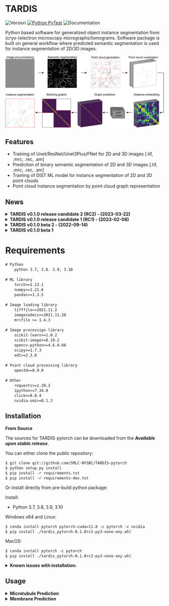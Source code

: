# TARDIS

![Version](https://img.shields.io/badge/release-0.1.0_RC2_hotfix2-success)
[![Python PyTest](https://github.com/SMLC-NYSBC/TARDIS/actions/workflows/python_package.yml/badge.svg?branch=main)](https://github.com/SMLC-NYSBC/TARDIS/actions/workflows/python_package.yml)
![Documentation](https://readthedocs.org/projects/tardis-pytorch/badge/?version=latest)

Python based software for generalized object instance segmentation from (cryo-)electron microscopy
micrographs/tomograms. Software package is built on general workflow where predicted semantic segmentation
is used for instance segmentation of 2D/3D images.

![Tardis Workflow](resources/workflow.jpg)

## Features
* Training of Unet/ResNet/Unet3Plus/FNet for 2D and 3D images [.tif, .mrc, .rec, .am]
* Prediction of binary semantic segmentation of 2D and 3D images [.tif, .mrc, .rec, .am]
* Training of DIST ML model for instance segmentation of 2D and 3D point clouds
* Point cloud instance segmentation by point cloud graph representation

## News
<details>
    <summary><b>TARDIS v0.1.0 release candidate 2 (RC2) - (2023-03-22)</b></summary>

    * General improvement form MT prediction
    * Added support for Cry-mem prediction
    * Added support for node (RGB) features in DIST
    * Pre-trained network for Cryo-mem, General-MT, S3DIS dataset
    * Full support for Pytorch 2.0
</details>

<details>
    <summary><b>TARDIS v0.1.0 release candidate 1 (RC1) - (2023-02-08)</b></summary>

    * Overall clean-up for final release 
    * Added full code documentation
    * Added full stable suport for MT prediction 
    * Added support for ScanNetV2 dataset prediction with DIST 
    * Added costume TARDIS error and console logo outputs 
    * TARDIS error handling 

</details>

<details>
    <summary><b>TARDIS v0.1.0 beta 2 - (2022-09-14)</b></summary>

    * Cryo-Membrane 2D support 
    * Stable training and prediction entries for spindletorch and DIST 
    * Restructure and standardized naming iand versioning in TARDIS 
    * Combined all side-code into TARDIS 
    * Full support for Amira formats, MRC/REC, TIF 

</details>

<details>
    <summary><b>TARDIS v0.1.0 beta 1</b></summary>

    * Cryo-Membrane 2D support 
    * Stable training and prediction entries for spindletorch and DIST 
    * Restructure and standardized naming iand versioning in TARDIS 
</details>

# Requirements

    # Python
        python 3.7, 3.8. 3.9, 3.10

    # ML library
        torch>=1.13.1
        numpy>=1.21.6
        pandas>=1.3.5
    
    # Image loading library
        tifffile>=2021.11.2
        imagecodecs>=2021.11.20
        mrcfile >= 1.4.3
    
    # Image processign library 
        scikit-learn>=1.0.2
        scikit-image>=0.19.2
        opencv-python>=4.6.0.66
        scipy>=1.7.3
        edt>=2.3.0

    # Point cloud processing library
        open3d==0.9.0
    
    # Other
        requests>=2.28.2
        ipython>=7.34.0
        click>=8.0.4
        nvidia-smi>=0.1.3


## Installation
**From Source**

The sources for TARDIS-pytorch can be downloaded from the ***Available upon stable release***.

You can either clone the public repository:

    $ git clone git://github.com/SMLC-NYSBC/TARDIS-pytorch
    $ python setup.py install
    $ pip install -r requirements.txt
    $ pip install -r requirements-dev.txt

Or install directly from pre-build python package:

Install:
* Python 3.7, 3.8, 3.9, 3.10

Windows x64 and Linux:

    $ conda install pytorch pytorch-cuda=11.8 -c pytorch -c nvidia
    $ pip install ./tardis_pytorch-0.1.0rc2-py3-none-any.whl

MacOS:
    
    $ conda install pytorch -c pytorch
    $ pip install ./tardis_pytorch-0.1.0rc2-py3-none-any.whl

<details><summary><b>Known issues with installation:</b></summary>

Linux:

    Error:
        OSError: /lib64/libc.so.6: version `GLIBC_2.18' not found
    
    Solution:
        $ pip install open3d==0.9.0
</details>

## Usage
<details><summary><b>Microtubule Prediction</b></summary>

<details><summary><i>Semantic microtubule prediction:</i></summary>

### Example:
![Prediction example1](resources/tardis_semantic_mt.jpg)

### Usage:

</details>

<details><summary><i>Instance microtubule prediction:</i></summary>

### Example: 
![Prediction example2](resources/tardis_instance_mt.jpg)

### Usage:
```
recommended usage: tardis_mt [-dir path/to/folder/with/input/tomogram]
advance usage: tardis_mt [-dir str] [-out str] [-ps int] [-ct float] [-dt float]
                         [-pv int] [-ap str] ...
```
```
optional arguments:
  -h, --help            show this help message and exit
  -v, --version         show current TARDIS version
  
  
  -dir, --dir [str]     
                        Directory with images for prediction with CNN model.
                        Default: getcwd()
  -out, --output_format [str]
                        Type of output files. The First optional output file is the binary mask 
                        which can be of type None [no output], am [Amira], mrc or tif. 
                        Second output is instance segmentation of objects, which can be 
                        output as amSG [Amira], mrcM [mrc mask], tifM [tif mask],
                        csv coordinate file [ID, X, Y, Z] or None [no instance prediction].
                        Default: None_amSG
  -ps, --patch_size [int]
                        Size of image patch used for prediction. This will break 
                        the tomogram volumes into 3D patches where each patch will be
                        separately predicted and then stitched back together 
                        with 25% overlap.
                        Default: 128
  -rt, --rotate [bool]
                        If True, during CNN prediction image is rotate 4x by 90 degrees.
                        This will increase prediction time 4x. However may lead to more 
                        cleaner output.
                        Default: True 
  -ct, --cnn_threshold [float]
                        Threshold used for CNN prediction.
                        Default: 0.5
  -dt, --dist_threshold [float]
                        Threshold used for instance prediction.
                        Default: 0.75
  -pv, --points_in_patch [int]
                        Size of the cropped point cloud, given as a max. number of points
                        per crop. This will break generated from the binary mask
                        point cloud into smaller patches with overlap. 
                        Default: 1000
  -ap, --amira_prefix [str]
                        If dir/amira folder exist, TARDIS will search for files with
                        given prefix (e.g. file_name.CorrelationLines.am). If the correct
                        file is found, TARDIS will use its instance segmentation with
                        ZiB Amira prediction, and output additional file called
                        file_name_AmiraCompare.am.
                        Default: .CorrelationLines  
  -fl, --filter_by_length [int]
                        Filtering parameters for microtubules, defining maximum microtubule 
                        length in angstrom. All filaments shorter then this length 
                        will be deleted.
                        Default: 500
  -cs, --connect_splines [int]
                        Filtering parameter for microtubules. Some microtubules may be 
                        predicted incorrectly as two separate filaments. To overcome this
                        during filtering for each spline, we determine the vector in which 
                        filament end is facing and we connect all filament that faces 
                        the same direction and are within the given connection 
                        distance in angstrom.
                        Default: 2500
  -cr, --connect_cylinder [int]
                        Filtering parameter for microtubules. To reduce false positive 
                        from connecting filaments, we reduce the searching are to cylinder 
                        radius given in angstrom. For each spline we determine vector 
                        in which filament end is facing and we search for a filament 
                        that faces the same direction and their end can be found 
                        within a cylinder.
                        Default: 250
  -acd, --amira_compare_distance [int]
                        If dir/amira/file_amira_prefix.am is recognized, TARDIS runs
                        a comparison between its instance segmentation and ZiB Amira prediction.
                        The comparison is done by evaluating the distance of two filaments from
                        each other. This parameter defines the maximum distance used to 
                        evaluate the similarity between two splines based on their 
                        coordinates [A].
                        Default: 175
  -aip, --amira_inter_probability [flaot]
                        If dir/amira/file_amira_prefix.am is recognized, TARDIS runs
                        a comparison between its instance segmentation and ZiB Amira prediction.
                        This parameter defines the interaction threshold used to identify splines 
                        that are similar overlaps between TARDIS and ZiB Amira.
                        Default: 0.25
 -dv, --device [str]
                        Define which device to use for training:
                        * gpu: Use ID 0 GPU
                        * cpu: Use only CPU
                        * mps: Apple silicon (experimental)
                        * 0-9 - specified GPU device id to use    
                        Default: 0
  -db, --debug [bool]
                        If True, save the output from each step for debugging.
                        Default: False                          
```

</details>

</details>

<details><summary><b>Membrane Prediction</b></summary>

<details><summary><i>Semantic membrane prediction:</i></summary>

### Example: 
![Prediction example3](resources/tardis_semantic_mem.jpg)

### Usage:
```
recommended usage: tardis_mem [-dir path/to/folder/with/input/tomogram]
advance usage: tardis_mem [-dir str] [-out str] [-ps int] ...
```
```
optional arguments:
  -h, --help            show this help message and exit
  -v, --version         show current TARDIS version
  
  
  -dir, --dir [str]     
                        Directory with images for prediction with CNN model.
                        Default: getcwd()
  -out, --output_format [str]
                        Type of output files. The First optional output file is the binary mask 
                        which can be of type None [no output], am [Amira], mrc or tif. 
                        Second output is instance segmentation of objects, which can be 
                        output as amSG [Amira], mrcM [mrc mask], tifM [tif mask],
                        csv coordinate file [ID, X, Y, Z] or None [no instance prediction].
                        Default: mrc_None
  -ps, --patch_size [int]
                        Size of image patch used for prediction. This will break 
                        the tomogram volumes into 3D patches where each patch will be
                        separately predicted and then stitched back together 
                        with 25% overlap.
                        Default: 128
-rt, --rotate [bool]
                        If True, during CNN prediction image is rotate 4x by 90 degrees.
                        This will increase prediction time 4x. However may lead to more 
                        cleaner output. 
                        Default: True
  -ct, --cnn_threshold [float]
                        Threshold used for CNN prediction.
                        Default: 0.15

  -dt, --dist_threshold [float]
                        Threshold used for instance prediction.
                        Default: 0.95
  -pv, --points_in_patch [int]
                        Size of the cropped point cloud, given as a max. number of points
                        per crop. This will break generated from the binary mask
                        point cloud into smaller patches with overlap. 
                        Default: 1000
  -dv, --device [str]
                        Define which device to use for training:
                        * gpu: Use ID 0 GPU
                        * cpu: Use only CPU
                        * mps: Apple silicon (experimental)
                        * 0-9 - specified GPU device id to use 
                        Default: 0

  -db, --debug [bool]
                        If True, save the output from each step for debugging.
                        Default: False  
```

</details>

<details><summary><i>Instance membrane prediction*:</i></summary>

### Example: 
![Prediction example4](resources/tardis_instance_mem.jpg)

*Stable support for membrane instance segmentation is expected in TARDIS-0.1.0-RC3.
TARDIS from v0.1.0-RC2 allows for instance membrane segmentation. Results may vary.

### Usage:
```
recommended usage: tardis_mem [-dir path/to/folder/with/input/tomogram] [-out mrc_mrcM]
advance usage: tardis_mem [-dir str] [-out str] [-ps int] ...
```
```
optional arguments:
  -h, --help            show this help message and exit
  -v, --version         show current TARDIS version
  
  
  -dir, --dir [str]     
                        Directory with images for prediction with CNN model.
                        Default: getcwd()
  -out, --output_format [str]
                        Type of output files. The First optional output file is the binary mask 
                        which can be of type None [no output], am [Amira], mrc or tif. 
                        Second output is instance segmentation of objects, which can be 
                        output as amSG [Amira], mrcM [mrc mask], tifM [tif mask],
                        csv coordinate file [ID, X, Y, Z] or None [no instance prediction].
                        Default: mrc_None
  -ps, --patch_size [int]
                        Size of image patch used for prediction. This will break 
                        the tomogram volumes into 3D patches where each patch will be
                        separately predicted and then stitched back together 
                        with 25% overlap.
                        Default: 128
  -rt, --rotate [bool]
                        If True, during CNN prediction image is rotate 4x by 90 degrees.
                        This will increase prediction time 4x. However may lead to more 
                        cleaner output. 
                        Default: True 
  -ct, --cnn_threshold [float]
                        Threshold used for CNN prediction.
                        Default: 0.5
  -dt, --dist_threshold [float]
                        Threshold used for instance prediction.
                        Default: 0.5
  -pv, --points_in_patch [int]
                        Size of the cropped point cloud, given as a max. number of points
                        per crop. This will break generated from the binary mask
                        point cloud into smaller patches with overlap. 
                        Default: 1000
  -dv, --device [str]
                        Define which device to use for training:
                        * gpu: Use ID 0 GPU
                        * cpu: Use only CPU
                        * mps: Apple silicon (experimental)
                        * 0-9 - specified GPU device id to use    
                        Default: 0 
  -db, --debug [bool]
                        If True, save the output from each step for debugging.
                        Default: False  
```
</details>

</details>
